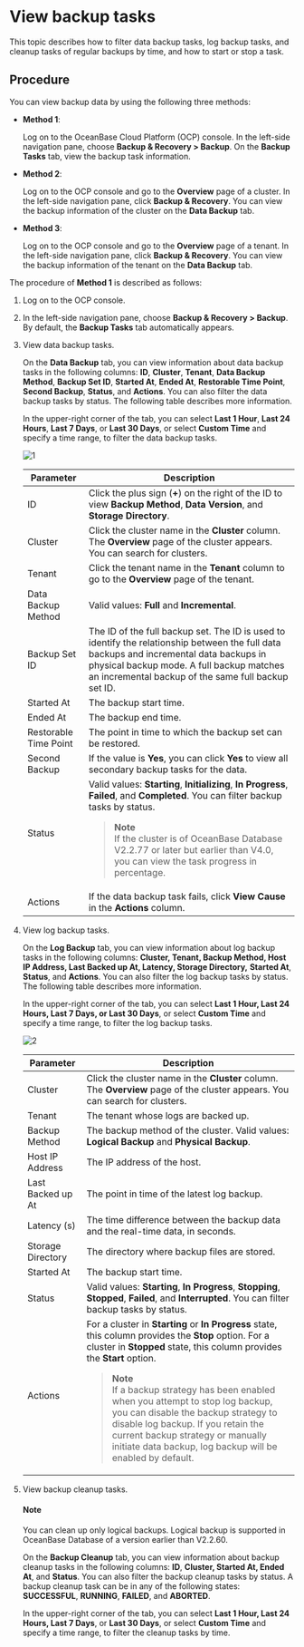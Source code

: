 # View backup tasks

This topic describes how to filter data backup tasks, log backup tasks, and cleanup tasks of regular backups by time, and how to start or stop a task.

## Procedure

You can view backup data by using the following three methods:

* **Method 1**:

   Log on to the OceanBase Cloud Platform (OCP) console. In the left-side navigation pane, choose **Backup & Recovery > Backup**. On the **Backup Tasks** tab, view the backup task information.

* **Method 2**:

   Log on to the OCP console and go to the **Overview** page of a cluster. In the left-side navigation pane, click **Backup & Recovery**. You can view the backup information of the cluster on the **Data Backup** tab.

* **Method 3**:

   Log on to the OCP console and go to the **Overview** page of a tenant. In the left-side navigation pane, click **Backup & Recovery**. You can view the backup information of the tenant on the **Data Backup** tab.

The procedure of **Method 1** is described as follows:

1. Log on to the OCP console.

2. In the left-side navigation pane, choose **Backup & Recovery > Backup**. By default, the **Backup Tasks** tab automatically appears.

3. View data backup tasks.

   On the **Data Backup** tab, you can view information about data backup tasks in the following columns: **ID**, **Cluster**, **Tenant**, **Data Backup Method**, **Backup Set ID**, **Started At**, **Ended At**, **Restorable Time Point**, **Second Backup**, **Status**, and **Actions**. You can also filter the data backup tasks by status. The following table describes more information.

   In the upper-right corner of the tab, you can select **Last 1 Hour**, **Last 24 Hours**, **Last 7 Days**, or **Last 30 Days**, or select **Custom Time** and specify a time range, to filter the data backup tasks.

   ![1](https://obbusiness-private.oss-cn-shanghai.aliyuncs.com/doc/img/ocp/422-en/view-backup-tasks-1.png)

   | **Parameter** | **Description** |
   | --- | --- |
   | ID | Click the plus sign (**+**) on the right of the ID to view **Backup Method**, **Data Version**, and **Storage Directory**.  |
   | Cluster | Click the cluster name in the **Cluster** column. The **Overview** page of the cluster appears. You can search for clusters.  |
   | Tenant | Click the tenant name in the **Tenant** column to go to the **Overview** page of the tenant.  |
   | Data Backup Method | Valid values: **Full** and **Incremental**.  |
   | Backup Set ID | The ID of the full backup set. The ID is used to identify the relationship between the full data backups and incremental data backups in physical backup mode. A full backup matches an incremental backup of the same full backup set ID.  |
   | Started At | The backup start time.  |
   | Ended At | The backup end time.  |
   | Restorable Time Point | The point in time to which the backup set can be restored.  |
   | Second Backup | If the value is **Yes**, you can click **Yes** to view all secondary backup tasks for the data.  |
   | Status | Valid values: **Starting**, **Initializing**, **In Progress**, **Failed**, and **Completed**. You can filter backup tasks by status. <blockquote>**Note**</br>If the cluster is of OceanBase Database V2.2.77 or later but earlier than V4.0, you can view the task progress in percentage. </blockquote> |
   | Actions | If the data backup task fails, click **View Cause** in the **Actions** column.  |

4. View log backup tasks.

   On the **Log Backup** tab, you can view information about log backup tasks in the following columns: **Cluster, Tenant, Backup Method, Host IP Address, Last Backed up At, Latency, Storage Directory,** **Started At**, **Status**, and **Actions**. You can also filter the log backup tasks by status. The following table describes more information.

   In the upper-right corner of the tab, you can select **Last 1 Hour, Last 24 Hours, Last 7 Days, or Last 30 Days**, or select **Custom Time** and specify a time range, to filter the log backup tasks.

   ![2](https://obbusiness-private.oss-cn-shanghai.aliyuncs.com/doc/img/ocp/422-en/view-backup-tasks-2.png)

   | **Parameter** | **Description** |
   | --- | --- |
   | Cluster | Click the cluster name in the **Cluster** column. The **Overview** page of the cluster appears. You can search for clusters.  |
   | Tenant | The tenant whose logs are backed up.  |
   | Backup Method | The backup method of the cluster. Valid values: **Logical Backup** and **Physical Backup**.  |
   | Host IP Address | The IP address of the host.  |
   | Last Backed up At | The point in time of the latest log backup.  |
   | Latency (s) | The time difference between the backup data and the real-time data, in seconds.  |
   | Storage Directory | The directory where backup files are stored.  |
   | Started At | The backup start time.  |
   | Status | Valid values: **Starting**, **In Progress**, **Stopping**, **Stopped**, **Failed**, and **Interrupted**. You can filter backup tasks by status.  |
   | Actions | For a cluster in **Starting** or **In Progress** state, this column provides the **Stop** option. For a cluster in **Stopped** state, this column provides the **Start** option. <blockquote>**Note**</br>If a backup strategy has been enabled when you attempt to stop log backup, you can disable the backup strategy to disable log backup. If you retain the current backup strategy or manually initiate data backup, log backup will be enabled by default. </blockquote> |

5. View backup cleanup tasks.

    <main id="notice" type='explain'>
    <h4>Note</h4>
    <p>You can clean up only logical backups. Logical backup is supported in OceanBase Database of a version earlier than V2.2.60. </p>
    </main>

   On the **Backup Cleanup** tab, you can view information about backup cleanup tasks in the following columns: **ID**, **Cluster, Started At, Ended At**, and **Status**. You can also filter the backup cleanup tasks by status. A backup cleanup task can be in any of the following states: **SUCCESSFUL**, **RUNNING**, **FAILED**, and **ABORTED**.

   In the upper-right corner of the tab, you can select **Last 1 Hour, Last 24 Hours, Last 7 Days**, or **Last 30 Days**, or select **Custom Time** and specify a time range, to filter the cleanup tasks by time.
